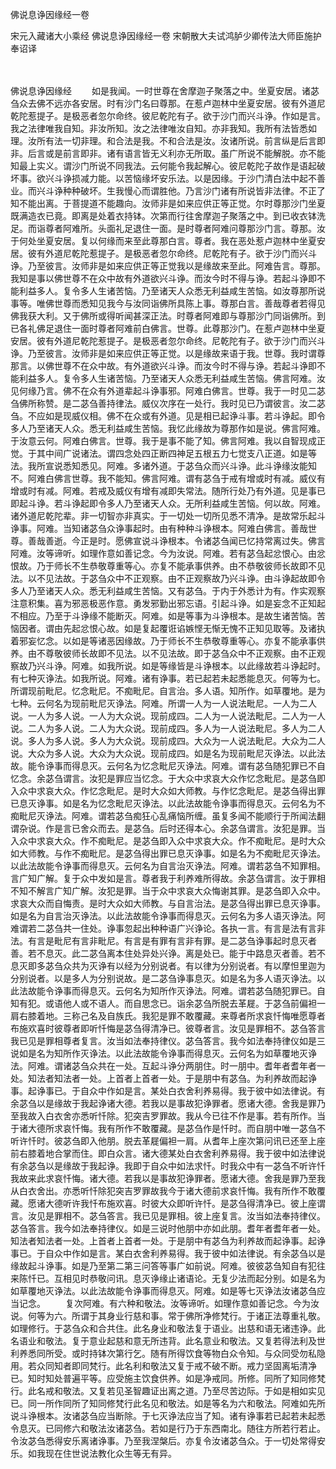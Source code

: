 佛说息诤因缘经一卷


宋元入藏诸大小乘经
佛说息诤因缘经一卷
宋朝散大夫试鸿胪少卿传法大师臣施护奉诏译


　　

佛说息诤因缘经
　　如是我闻。一时世尊在舍摩迦子聚落之中。坐夏安居。诸苾刍众去佛不远亦各安居。时有沙门名曰尊那。在惹卢迦林中坐夏安居。彼有外道尼乾陀惹提子。是极恶者忽尔命终。彼尼乾陀有子。欲于沙门而兴斗诤。作如是言。我之法律唯我自知。非汝所知。汝之法律唯汝自知。亦非我知。我所有法皆悉如理。汝所有法一切非理。和合法是我。不和合法是汝。汝诸所说。前言纵是后言即非。后言或是前言即非。诸有语言皆无义利亦无所取。虽广所说不能解脱。亦不能知最上实义。谓沙门所说不同我法。云何能令我起解心。彼尼乾陀子故作是语起破坏事。欲兴斗诤损减力能。以苦恼缘坏安乐法。以是因缘。于沙门清白法中起不善业。而兴斗诤种种破坏。生我慢心而谓胜他。乃言沙门诸有所说皆非法律。不正了知不能出离。于菩提道不能趣向。汝师非是如来应供正等正觉。尔时尊那沙门坐夏既满造衣已竟。即离是处着衣持钵。次第而行往舍摩迦子聚落之中。到已收衣钵洗足。而诣尊者阿难所。头面礼足退住一面。是时尊者阿难问尊那沙门言。尊那。汝于何处坐夏安居。复以何缘而来至此尊那白言。尊者。我在恶处惹卢迦林中坐夏安居。彼有外道尼乾陀惹提子。是极恶者忽尔命终。尼乾陀有子。欲于沙门而兴斗诤。乃至彼言。汝师非是如来应供正等正觉我以是缘故来至此。阿难告言。尊那。我知是事以佛世尊不在众中故有外道欲兴斗诤。而汝今时不得与诤。若起斗诤即不能利益多人。复令多人生诸苦恼。乃至诸天人众悉无利益咸生苦恼。如汝尊那所说事等。唯佛世尊而悉知见我今与汝同诣佛所具陈上事。尊那白言。善哉尊者若得见佛我获大利。又于佛所或得听闻甚深正法。时尊者阿难即与尊那沙门同诣佛所。到已各礼佛足退住一面时尊者阿难前白佛言。世尊。此尊那沙门。在惹卢迦林中坐夏安居。彼有外道尼乾陀惹提子。是极恶者忽尔命终。尼乾陀有子。欲于沙门而兴斗诤。乃至彼言。汝师非是如来应供正等正觉。以是缘故来语于我。世尊。我时谓尊那言。以佛世尊不在众中故。有外道欲兴斗诤。而汝今时不得与诤。若起斗诤即不能利益多人。复令多人生诸苦恼。乃至诸天人众悉无利益咸生苦恼。佛言阿难。汝见何缘乃言。佛不在众有外道辈起斗诤事邪。阿难白佛言。世尊。我于一时见二苾刍佛所称赞。是二苾刍善持律法。威仪次序在一处行。我时见已乃谓彼言。汝二苾刍。不应如是现威仪相。佛不在众或有外道。见是相已起诤斗事。若斗诤起。即令多人乃至诸天人众。悉无利益咸生苦恼。我忆此缘故为尊那作如是说。佛言阿难。于汝意云何。阿难白佛言。世尊。我于是事不能了知。佛言阿难。我以自智现成正觉。于其中间广说诸法。谓四念处四正断四神足五根五力七觉支八正道。如是等法。我所宣说悉知悉见。阿难。多诸外道。于苾刍众而兴斗诤。此斗诤缘汝能知不。阿难白佛言世尊。我不能知。佛言阿难。谓有苾刍于戒有增或时有减。威仪有增或时有减。阿难。若戒及威仪有增有减即失常法。随所行处乃有外道。见是事已即起斗诤。若斗诤起即令多人乃至诸天人众。无所利益咸生苦恼。何以故。阿难。诸外道尼乾陀辈。非一切智亦非真实。于一切处一切所见悉不清净。是故常乐起斗诤事。阿难。当知诸苾刍众诤事起时。由有种种斗诤根本。阿难白佛言。善哉世尊。善哉善逝。今正是时。愿佛宣说斗诤根本。令诸苾刍闻已忆持常离过失。佛言阿难。汝等谛听。如理作意如善记念。今为汝说。阿难。若有苾刍起忿恨心。由忿恨故。乃于师长不生恭敬尊重等心。亦复不能承事供养。由不恭敬彼师长故即不见法。以不见法故。于苾刍众中不正观察。由不正观察故乃兴斗诤。由斗诤起故即令多人乃至诸天人众。悉无利益咸生苦恼。又有苾刍。于内于外悉计为有。作实观察注意积集。喜为邪恶极恶作意。勇发邪勤出邪忘语。引起斗诤。如是妄念不正知起不相应。乃至于斗诤缘不能断灭。阿难。如是等事为斗诤根本。是故生诸苦恼。苦恼因者。谓由先起忿恨心故。如是复起覆诳谄嫉悭无惭无愧不正知见取等。及诸执着邪妄忆念。以如是等诸恶因缘故。乃于师长不生恭敬尊重等心。亦复不能承事供养。由不尊敬彼师长故即不见法。以不见法故。即于苾刍众中不正观察。由不正观察故乃兴斗诤。阿难。如我所说。如是等缘皆是斗诤根本。以此缘故若斗诤起时。有七种灭诤法。如我所说。阿难。诸有诤事。若已起若未起悉能息灭。何等为七。所谓现前毗尼。忆念毗尼。不痴毗尼。自言治。多人语。知所作。如草覆地。是为七种。云何名为现前毗尼灭诤法。阿难。所谓一人为一人说法毗尼。一人为二人说。一人为多人说。一人为大众说。现前成四。二人为一人说法毗尼。二人为一人说。二人为多人说。二人为大众说。现前成四。多人为一人说法毗尼。多人为二人说。多人为多人说。多人为大众说。现前成四。大众为一人说法毗尼。大众为二人说。大众为多人说。大众为大众说。现前成四。如是名为现前毗尼灭诤法。以此法故。能令诤事而得息灭。云何名为忆念毗尼灭诤法。阿难。谓有苾刍随犯罪已不自忆念。余苾刍谓言。汝犯是罪应当忆念。于大众中求哀大众作忆念毗尼。是苾刍即入众中求哀大众。作忆念毗尼。是时大众如大师教。与作忆念毗尼。是苾刍得出罪已息灭诤事。如是名为忆念毗尼灭诤法。以此法故能令诤事而得息灭。云何名为不痴毗尼灭诤法。阿难。谓若苾刍痴狂心乱痛恼所缠。虽复多闻不能顺行于所闻法翻谓杂说。作是言已舍众而去。是苾刍。后时还得本心。余苾刍谓言。汝犯是罪。当入众中求哀大众。作不痴毗尼。是苾刍即入众中求哀大众。作不痴毗尼。是时大众如大师教。与作不痴毗尼。是苾刍得出罪已息灭诤事。如是名为不痴毗尼灭诤法。以此法故能令诤事而得息灭。云何名为自言治灭诤法。阿难。谓若苾刍不知罪相。言广知广解。复于众中发如是言。尊者我于利养难所得故。余苾刍谓言。汝于罪相不知不解言广知广解。汝犯是罪。当于众中求哀大众悔谢其罪。是苾刍即入众中。求哀大众而自悔责。是时大众如大师教。与自言治法。是苾刍得出罪已息灭诤事。如是名为自言治灭诤法。以此法故能令诤事而得息灭。云何名为多人语灭诤法。阿难谓若二苾刍共一住处。诤事忽起出种种语广兴诤论。各执一言。有言是法有言非法。有言是毗尼有言非毗尼。有言是有罪有言非有罪。是二苾刍诤事起时息灭者善。若不息灭。此二苾刍离本住处异处兴诤。离是处已。能于中路息灭者善。若不息灭即多苾刍众共为灭诤有以经为分别说者。有以律为分别说者。有以摩怛里迦为分别说者。以是多人为分别说故。是二苾刍诤事息灭。如是名为多人语灭诤法。以此法故能令诤事而得息灭。云何名为知所作灭诤法。阿难。谓若苾刍随犯罪已。自知有犯。或语他人或不语人。而自思念已。诣余苾刍所脱去革屣。于苾刍前偏袒一肩右膝着地。三称己名及自族氏。我犯是罪不敢覆藏。来尊者所求哀忏悔唯愿尊者布施欢喜时彼尊者即听忏悔是苾刍得清净已。彼尊者言。汝见是罪相不。苾刍答言我已见是罪相尊者复言。汝当如法奉持律仪。苾刍答言。我今如法奉持律仪如是三说如是名为知所作灭诤法。以此法故能令诤事而得息灭。云何名为如草覆地灭诤法。阿难。谓诸苾刍众共在一处。互起斗诤分两朋住。时一朋中。耆年者耆年者一处。知法者知法者一处。上首者上首者一处。于是朋中有苾刍。为利养故而起诤事。起诤事已。于自众中作如是言。某处白衣舍利养易得。我于彼中如法律说。有余苾刍以是缘故于我起诤诸大德。若我以是事故犯诤罪者。愿诸大德。舍我是罪乃至我故入白衣舍亦悉听忏除。犯突吉罗罪故。我从今已往不作是事。若有所作。当于诸大德所求哀忏悔。我有所作不敢覆藏。是苾刍作是忏时。而自朋中唯一苾刍不听许忏时。彼苾刍即入他朋。脱去革屣偏袒一肩。从耆年上座次第问讯已还至上座前右膝着地合掌而住。即白众言。诸大德某处白衣舍利养易得。我于彼中如法律说有余苾刍以是缘故于我起诤。我即于自众中如法求忏。时我众中有一苾刍不听许忏我故来此求哀忏悔。诸大德。若我以是事故犯诤罪者。愿诸大德。舍我是罪乃至我从白衣舍出。亦悉听忏除犯突吉罗罪故我今于诸大德前求哀忏悔。我有所作不敢覆藏。愿诸大德听许我忏布施欢喜。时彼大众即听许忏。是苾刍得清净已。彼上座谓言。汝见是罪相不。苾刍答言。我已见是罪相。彼上座复言。汝当如法奉持律仪。苾刍答言。我今如法奉持律仪。如是三说时他朋中亦如此朋。耆年者耆年者一处。知法者知法者一处。上首者上首者一处。于是朋中有苾刍为利养故而起诤事。起诤事已。于自众中作如是言。某白衣舍利养易得。我于彼中如法律说。有余苾刍以是缘故起斗诤事。如是乃至第二第三问答等事广如前说。阿难。彼彼苾刍知自有犯往来陈忏已。互相见时恭敬问讯。息灭诤缘止诸语论。无复少法而起分别。如是名为如草覆地灭诤法。以此法故能令诤事而得息灭。阿难。如是等七灭诤法汝诸苾刍应当记念。
　　复次阿难。有六种和敬法。汝等谛听。如理作意如善记念。今为汝说。何等为六。所谓于其身业行慈和事。常于佛所净修梵行。于诸正法尊重礼敬。如理修行。于苾刍众和合共住。此名身业和敬法复于语业。出慈和语无诸违诤。此名语业和敬法。复于意业起慈和意无所违背。此名意业和敬法。又复若得法利及世利养悉同所受。或时持钵次第行乞。随有所得饮食等物白众令知。与众同受勿私隐用。若众同知者即同梵行。此名利和敬法又复于戒不破不断。戒力坚固离垢清净已。知时知处普遍平等。应受施主饮食供养。如是净戒同。所修。同所了知同修梵行。此名戒和敬法。又复若见圣智趣证出离之道。乃至尽苦边际。于如是相如实见已。同一所作同所了知同修梵行此名见和敬法。如是等名为六和敬法。阿难如先所说斗诤根本。汝诸苾刍应当断除。于七灭诤法应当了知。诸有诤事若已起若未起悉令息灭。已同修六和敬法汝诸苾刍。若如是行乃于东西南北。随往方所若行若止。令汝苾刍悉得安乐离诸诤事。乃至我涅槃后。亦复令汝诸苾刍众。于一切处常得安乐。如我现在住世说法教化众生等无有异。


